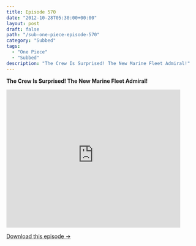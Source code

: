 ```yaml
---
title: Episode 570
date: "2012-10-28T05:30:00+00:00"
layout: post
draft: false
path: "/sub-one-piece-episode-570"
category: "Subbed"
tags:
  - "One Piece"
  - "Subbed"
description: "The Crew Is Surprised! The New Marine Fleet Admiral!"
---
```


**The Crew Is Surprised! The New Marine Fleet Admiral!**

<iframe width="640" height="360" src="https://www.rapidvideo.com/e/G6FRPFFU2G" frameborder="0" marginwidth=0 marginheight=0 scrolling=no allowfullscreen style="max-width:90%;"></iframe>

<a href="http://ouo.io/qs/eCodkFEQ?s=https://www.rapidvideo.com/d/G6FRPFFU2G" class="styled_a">Download this episode →</a>

